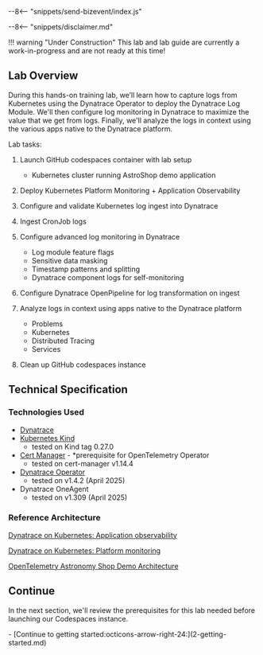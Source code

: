 --8<-- "snippets/send-bizevent/index.js"

--8<-- "snippets/disclaimer.md"

!!! warning "Under Construction"
  This lab and lab guide are currently a work-in-progress and are not ready at this time!

## Lab Overview

During this hands-on training lab, we’ll learn how to capture logs from Kubernetes using the Dynatrace Operator to deploy the Dynatrace Log Module.  We'll then configure log monitoring in Dynatrace to maximize the value that we get from logs.  Finally, we'll analyze the logs in context using the various apps native to the Dynatrace platform.

Lab tasks:

1. Launch GitHub codespaces container with lab setup

     - Kubernetes cluster running AstroShop demo application

2. Deploy Kubernetes Platform Monitoring + Application Observability

3. Configure and validate Kubernetes log ingest into Dynatrace

4. Ingest CronJob logs

5. Configure advanced log monitoring in Dynatrace

    - Log module feature flags
    - Sensitive data masking
    - Timestamp patterns and splitting
    - Dynatrace component logs for self-monitoring

6. Configure Dynatrace OpenPipeline for log transformation on ingest

7. Analyze logs in context using apps native to the Dynatrace platform

    - Problems
    - Kubernetes
    - Distributed Tracing
    - Services

8. Clean up GitHub codespaces instance

## Technical Specification

### Technologies Used
- [Dynatrace](https://www.dynatrace.com/trial)
- [Kubernetes Kind](https://kind.sigs.k8s.io/)
    - tested on Kind tag 0.27.0
- [Cert Manager](https://cert-manager.io/) - *prerequisite for OpenTelemetry Operator
    - tested on cert-manager v1.14.4
- [Dynatrace Operator](https://github.com/Dynatrace/dynatrace-operator)
    - tested on v1.4.2 (April 2025)
- Dynatrace OneAgent
    - tested on v1.309 (April 2025)

### Reference Architecture

[Dynatrace on Kubernetes: Application observability](https://docs.dynatrace.com/docs/ingest-from/setup-on-k8s/how-it-works/application-monitoring)

[Dynatrace on Kubernetes: Platform monitoring](https://docs.dynatrace.com/docs/ingest-from/setup-on-k8s/how-it-works/kubernetes-monitoring)

[OpenTelemetry Astronomy Shop Demo Architecture](https://opentelemetry.io/docs/demo/architecture/)

## Continue

In the next section, we'll review the prerequisites for this lab needed before launching our Codespaces instance.

<div class="grid cards" markdown>
- [Continue to getting started:octicons-arrow-right-24:](2-getting-started.md)
</div>